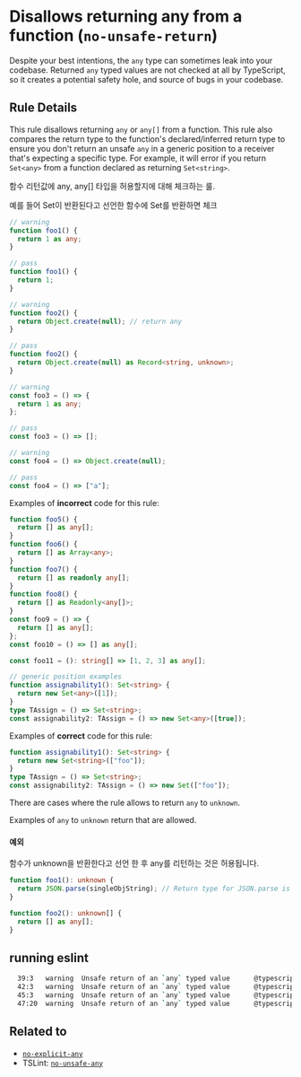 # Disallows returning any from a function (`no-unsafe-return`)

Despite your best intentions, the `any` type can sometimes leak into your codebase.
Returned `any` typed values are not checked at all by TypeScript, so it creates a potential safety hole, and source of bugs in your codebase.

## Rule Details

This rule disallows returning `any` or `any[]` from a function.
This rule also compares the return type to the function's declared/inferred return type to ensure you don't return an unsafe `any` in a generic position to a receiver that's expecting a specific type. For example, it will error if you return `Set<any>` from a function declared as returning `Set<string>`.

함수 리턴값에 any, any[] 타입을 허용할지에 대해 체크하는 룰.

예를 들어 Set<string>이 반환된다고 선언한 함수에 Set<any>를 반환하면 체크

```ts
// warning
function foo1() {
  return 1 as any;
}

// pass
function foo1() {
  return 1;
}

// warning
function foo2() {
  return Object.create(null); // return any
}

// pass
function foo2() {
  return Object.create(null) as Record<string, unknown>;
}

// warning
const foo3 = () => {
  return 1 as any;
};

// pass
const foo3 = () => [];

// warning
const foo4 = () => Object.create(null);

// pass
const foo4 = () => ["a"];
```

Examples of **incorrect** code for this rule:

```ts
function foo5() {
  return [] as any[];
}
function foo6() {
  return [] as Array<any>;
}
function foo7() {
  return [] as readonly any[];
}
function foo8() {
  return [] as Readonly<any[]>;
}
const foo9 = () => {
  return [] as any[];
};
const foo10 = () => [] as any[];

const foo11 = (): string[] => [1, 2, 3] as any[];

// generic position examples
function assignability1(): Set<string> {
  return new Set<any>([1]);
}
type TAssign = () => Set<string>;
const assignability2: TAssign = () => new Set<any>([true]);
```

Examples of **correct** code for this rule:

```ts
function assignability1(): Set<string> {
  return new Set<string>(["foo"]);
}
type TAssign = () => Set<string>;
const assignability2: TAssign = () => new Set(["foo"]);
```

There are cases where the rule allows to return `any` to `unknown`.

Examples of `any` to `unknown` return that are allowed.

#### 예외

함수가 unknown을 반환한다고 선언 한 후 any를 리턴하는 것은 허용됩니다.

```ts
function foo1(): unknown {
  return JSON.parse(singleObjString); // Return type for JSON.parse is any.
}

function foo2(): unknown[] {
  return [] as any[];
}
```

## running eslint

```bash
  39:3   warning  Unsafe return of an `any` typed value      @typescript-eslint/no-unsafe-return
  42:3   warning  Unsafe return of an `any` typed value      @typescript-eslint/no-unsafe-return
  45:3   warning  Unsafe return of an `any` typed value      @typescript-eslint/no-unsafe-return
  47:20  warning  Unsafe return of an `any` typed value      @typescript-eslint/no-unsafe-return
```

## Related to

- [`no-explicit-any`](./no-explicit-any.md)
- TSLint: [`no-unsafe-any`](https://palantir.github.io/tslint/rules/no-unsafe-any/)
